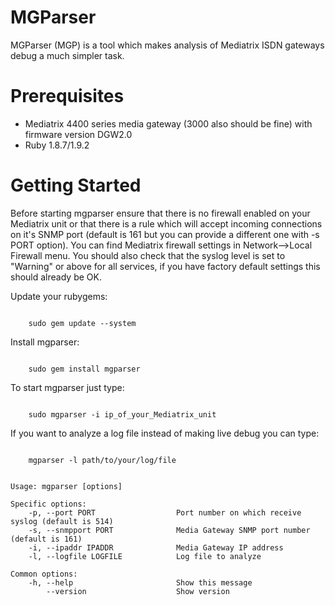 MGParser
========

MGParser (MGP) is a tool which makes analysis of Mediatrix ISDN gateways debug a much simpler task.

Prerequisites
=============

- Mediatrix 4400 series media gateway (3000 also should be fine) with firmware version DGW2.0 
- Ruby 1.8.7/1.9.2

Getting Started
=============

Before starting mgparser ensure that there is no firewall enabled on your Mediatrix unit or that there is a rule 
which will accept incoming connections on it's SNMP port (default is 161 but you can provide a different one with -s PORT option).
You can find Mediatrix firewall settings in Network-->Local Firewall menu.
You should also check that the syslog level is set to "Warning" or above for all services, if you have factory default settings
this should already be OK.

Update your rubygems:
<p><code>
	sudo gem update --system
</code></p>

Install mgparser:
<p><code>
	sudo gem install mgparser
</code></p>

To start mgparser just type:
<p><code>
	sudo mgparser -i ip_of_your_Mediatrix_unit
</code></p>

If you want to analyze a log file instead of making live debug you can type:
<p><code>
	mgparser -l path/to/your/log/file
</code></p>
 
<pre><code>
Usage: mgparser [options]

Specific options:
    -p, --port PORT                  Port number on which receive syslog (default is 514)
    -s, --snmpport PORT              Media Gateway SNMP port number (default is 161)
    -i, --ipaddr IPADDR              Media Gateway IP address
    -l, --logfile LOGFILE            Log file to analyze

Common options:
    -h, --help                       Show this message
        --version                    Show version


</code></pre>